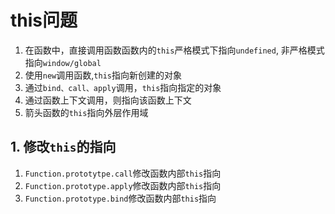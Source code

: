 # this问题

1. 在函数中，直接调用函数函数内的`this`严格模式下指向`undefined`, 非严格模式指向`window/global`
2. 使用`new`调用函数,`this`指向新创建的对象
3. 通过`bind、call、apply`调用，`this`指向指定的对象
4. 通过函数上下文调用，则指向该函数上下文
5. 箭头函数的`this`指向外层作用域

## 1. 修改`this`的指向

1. `Function.prototytpe.call`修改函数内部`this`指向
2. `Function.prototype.apply`修改函数内部`this`指向
3. `Function.prototype.bind`修改函数内部`this`指向